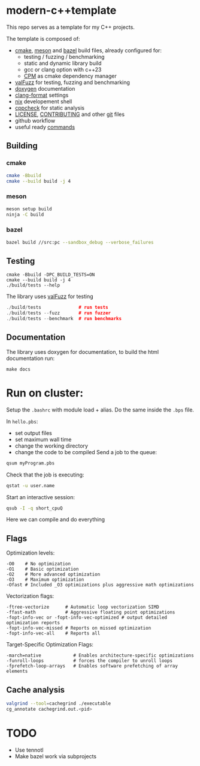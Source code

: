 # modern-c++template

This repo serves as a template for my C++ projects.

The template is composed of:

- [cmake](./CMakeLists.txt), [meson](./meson.build) and [bazel](https://bazel.build/) build files, already configured for:
    - testing / fuzzing / benchmarking
    - static and dynamic library build
    - gcc or clang option with c++23
    - [CPM](https://github.com/cpm-cmake/CPM.cmake) as cmake dependency manager
- [valFuzz](https://github.com/San7o/valFuzz) for testing, fuzzing and benchmarking
- [doxygen](./doxtgen.conf) documentation
- [clang-format](./.clang-format) settings
- [nix](./flake.nix) developement shell
- [cppcheck](https://cppcheck.sourceforge.io/) for static analysis 
- [LICENSE](./LICENSE), [CONTRIBUTING](./CONTRIBUTING.md) and other [git](./.gitattributes) files
- github workflow
- useful ready [commands](./Makefile)

## Building

### cmake
```bash
cmake -Bbuild
cmake --build build -j 4
```
### meson
```bash
meson setup build
ninja -C build
```
### bazel
```bash
bazel build //src:pc --sandbox_debug --verbose_failures
```

## Testing
```
cmake -Bbuild -DPC_BUILD_TESTS=ON
cmake --build build -j 4
./build/tests --help
```
The library uses [valFuzz](https://github.com/San7o/valFuzz) for testing
```c++
./build/tests              # run tests
./build/tests --fuzz       # run fuzzer
./build/tests --benchmark  # run benchmarks
```

## Documentation

The library uses doxygen for documentation, to build the html documentation run:
```
make docs
```

# Run on cluster:
Setup the `.bashrc` with module load + alias.
Do the same inside the `.bps` file.

In `hello.pbs`:
- set output files
- set maximum wall time
- change the working directory
- change the code to be compiled
Send a job to the queue:
```bash
qsum myProgram.pbs
```
Check that the job is executing:
```bash
qstat -u user.name
```
Start an interactive session:
```bash
qsub -I -q short_cpuQ
```
Here we can compile and do everything

## Flags
Optimization levels:
```
-O0    # No optimization
-O1    # Basic optimization
-O2    # More advanced optimization
-O3    # Maximum optimization
-Ofast # Included _O3 optimizations plus aggressive math optimizations
```
Vectorization flags:
```
-ftree-vectorize      # Automatic loop vectorization SIMD
-ffast-math           # Aggressive floating point optimizations
-fopt-info-vec or -fopt-info-vec-optimized # output detailed optimization reports
-fopt-info-vec-missed # Reports on missed optimization
-fopt-info-vec-all    # Reports all
```
Target-Specific Optimization Flags:
```
-march=native            # Enables architecture-specific optimizations
-funroll-loops           # forces the compiler to unroll loops
-fprefetch-loop-arrays   # Enables software prefetching of array elements
```

## Cache analysis
```bash
valgrind --tool=cachegrind ./executable
cg_annotate cachegrind.out.<pid>
```

# TODO
- Use tennotl
- Make bazel work via subprojects
